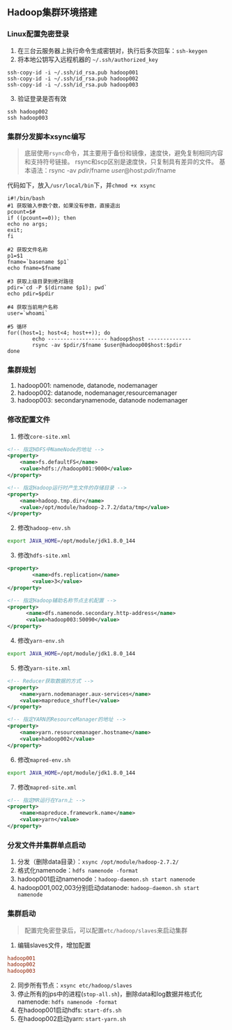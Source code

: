 ## Hadoop集群环境搭建

### Linux配置免密登录
1. 在三台云服务器上执行命令生成密钥对，执行后多次回车：`ssh-keygen`
2. 将本地公钥写入远程机器的 `~/.ssh/authorized_key`
```shell
ssh-copy-id -i ~/.ssh/id_rsa.pub hadoop001
ssh-copy-id -i ~/.ssh/id_rsa.pub hadoop002
ssh-copy-id -i ~/.ssh/id_rsa.pub hadoop003
```
3. 验证登录是否有效
```shell
ssh hadoop002
ssh hadoop003
```

### 集群分发脚本xsync编写
> 底层使用`rsync`命令，其主要用于备份和镜像，速度快，避免复制相同内容和支持符号链接。
> rsync和scp区别是速度快，只复制具有差异的文件。
> 基本语法：rsync -av $pdir/$fname $user@$host:$pdir/$fname

代码如下，放入`/usr/local/bin`下，并`chmod +x xsync`
```shell
i#!/bin/bash
#1 获取输入参数个数，如果没有参数，直接退出
pcount=$#
if ((pcount==0)); then
echo no args;
exit;
fi

#2 获取文件名称
p1=$1
fname=`basename $p1`
echo fname=$fname

#3 获取上级目录到绝对路径
pdir=`cd -P $(dirname $p1); pwd`
echo pdir=$pdir

#4 获取当前用户名称
user=`whoami`

#5 循环
for((host=1; host<4; host++)); do
        echo ------------------- hadoop$host --------------
        rsync -av $pdir/$fname $user@hadoop00$host:$pdir
done
```


### 集群规划
1. hadoop001: namenode, datanode,          nodemanager
2. hadoop002: datanode,                    nodemanager,resourcemanager
3. hadoop003: secondarynamenode, datanode  nodemanager


### 修改配置文件
1. 修改`core-site.xml`
```xml
<!-- 指定HDFS中NameNode的地址 -->
<property>
	<name>fs.defaultFS</name>
    <value>hdfs://hadoop001:9000</value>
</property>

<!-- 指定Hadoop运行时产生文件的存储目录 -->
<property>
	<name>hadoop.tmp.dir</name>
	<value>/opt/module/hadoop-2.7.2/data/tmp</value>
</property>
```

2. 修改`hadoop-env.sh`
```sh
export JAVA_HOME=/opt/module/jdk1.8.0_144
```

3. 修改`hdfs-site.xml`
```xml
<property>
		<name>dfs.replication</name>
		<value>3</value>
</property>

<!-- 指定Hadoop辅助名称节点主机配置 -->
<property>
      <name>dfs.namenode.secondary.http-address</name>
      <value>hadoop003:50090</value>
</property>
```

4. 修改`yarn-env.sh`
```sh
export JAVA_HOME=/opt/module/jdk1.8.0_144
```

5. 修改`yarn-site.xml`
```xml
<!-- Reducer获取数据的方式 -->
<property>
	<name>yarn.nodemanager.aux-services</name>
	<value>mapreduce_shuffle</value>
</property>

<!-- 指定YARN的ResourceManager的地址 -->
<property>
	<name>yarn.resourcemanager.hostname</name>
	<value>hadoop002</value>
</property>
```

6. 修改`mapred-env.sh`
```sh
export JAVA_HOME=/opt/module/jdk1.8.0_144
```

7. 修改`mapred-site.xml`
```xml
<!-- 指定MR运行在Yarn上 -->
<property>
	<name>mapreduce.framework.name</name>
	<value>yarn</value>
</property>
```

### 分发文件并集群单点启动
1. 分发（删除data目录）：`xsync /opt/module/hadoop-2.7.2/`
2. 格式化namenode：`hdfs namenode -format`
3. hadoop001启动namenode：`hadoop-daemon.sh start namenode`
4. hadoop001,002,003分别启动datanode: `hadoop-daemon.sh start namenode`


### 集群启动
> 配置完免密登录后，可以配置`etc/hadoop/slaves`来启动集群

1. 编辑slaves文件，增加配置
```conf
hadoop001
hadoop002
hadoop003
```
2. 同步所有节点：`xsync etc/hadoop/slaves`
3. 停止所有的jps中的进程(`stop-all.sh`)，删除data和log数据并格式化namenode: `hdfs namenode -format`
4. 在hadoop001启动hdfs: `start-dfs.sh`
5. 在hadoop002启动yarn: `start-yarn.sh`